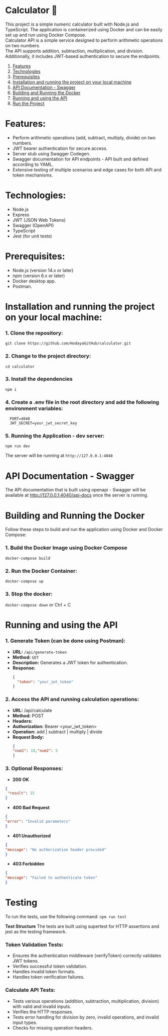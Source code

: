 # Calculator 🧮
This project is a simple numeric calculator built with Node.js and TypeScript. The application is containerized using Docker and can be easily set up and run using Docker Compose. <br>
Calculator API is a simple service designed to perform arithmetic operations on two numbers. <br>
The API supports addition, subtraction, multiplication, and division. Additionally, it includes JWT-based authentication to secure the endpoints.

1. [Features](#features)
2. [Technologies](#technologies)
3. [Prerequisites](#prerequisites)
4. [Installation and running the project on your local machine](#installation-and-running-the-project-on-your-local-machine)
5. [API Documentation - Swagger](#api-documentation---swagger)
6. [Building and Running the Docker](#building-and-running-the-docker)
7. [Running and using the API](#running-and-using-the-api)
8. [Run the Project](#run-the-project)
   

# Features:
- Perform arithmetic operations (add, subtract, multiply, divide) on two numbers.
- JWT bearer authentication for secure access.
- Server stub using Swagger Codegen.
- Swagger documentation for API endpoints - API built and defined according to YAML.
- Extensive testing of multiple scenarios and edge cases for both API and token mechanisms. 


# Technologies:
- Node.js
- Express
- JWT (JSON Web Tokens)
- Swagger (OpenAPI)
- TypeScript
- Jest (for unit tests)

# Prerequisites:
- Node.js (version 14.x or later)
- npm (version 6.x or later)
- Docker desktop app.
- Postman.

# Installation and running the project on your local machine: 

### 1. Clone the repository:
   ```git clone https://github.com/HodayaGitHub/calculator.git```
   
### 2. Change to the project directory:
   ```cd calculator```

### 3. Install the dependencies
   ```npm i```
   
### 4. Create a .env file in the root directory and add the following environment variables: 
 ```env
   PORT=4040
   JWT_SECRET=your_jwt_secret_key
  ```
### 5. Running the Application - dev server:
```npm run dev```
   
The server will be running at ```http://127.0.0.1:4040```

# API Documentation - Swagger
The API documentation that is built using openapi - Swagger will be available at http://127.0.0.1:4040/api-docs once the server is running.

# Building and Running the Docker
Follow these steps to build and run the application using Docker and Docker Compose:

### 1. Build the Docker Image using Docker Compose
```docker-compose build```

### 2. Run the Docker Container:
```docker-compose up```

### 3. Stop the docker:
```docker-compose down``` or Ctrl + C 


# Running and using the API

### 1. Generate Token (can be done using Postman):
- **URL:** `/api/generate-token`
- **Method:** `GET`
- **Description:** Generates a JWT token for authentication.
- **Response:**
  ```json
  {
    "token": "your_jwt_token"
  }

### 2. Access the API and running calculation operations:
- **URL:**  /api/calculate
- **Method:** POST
- **Headers:**
- **Authorization:** Bearer <your_jwt_token>
- **Operation:** add | subtract | multiply | divide
- **Request Body:**
   ```json
  {
   "num1": 10,"num2": 5
  }

### 3. Optional Responses: 

- **200 OK**
```json
{
 "result": 15
}
```

- **400 Bad Request**
```json
{
"error": "Invalid parameters"
}
```

- **401 Unauthorized**
```json
{
"message": "No authorization header provided"
}
```

- **403 Forbidden**
```json
{
"message": "Failed to authenticate token"
}
```

# Testing
To run the tests, use the following command:
 ```npm run test```

**Test Structure**
The tests are built using supertest for HTTP assertions and jest as the testing framework.

### Token Validation Tests:
- Ensures the authentication middleware (verifyToken) correctly validates JWT tokens.
- Verifies successful token validation.
- Handles invalid token formats.
- Handles token verification failures.

### Calculate API Tests:
- Tests various operations (addition, subtraction, multiplication, division) with valid and invalid inputs.
- Verifies the HTTP responses.
- Tests error handling for division by zero, invalid operations, and invalid input types.
- Checks for missing operation headers.


